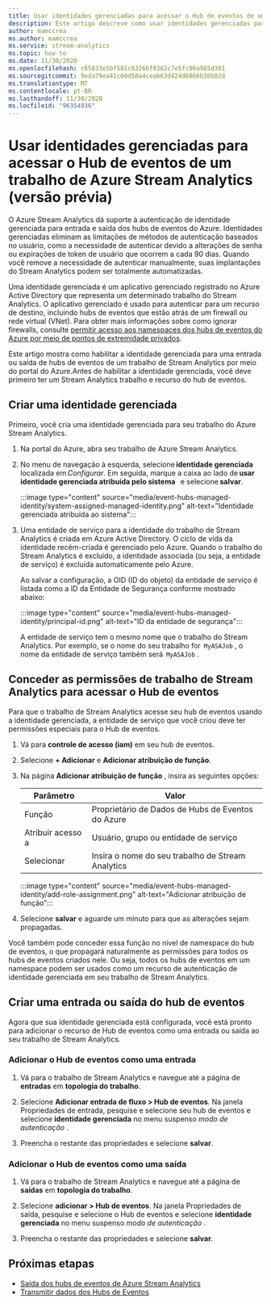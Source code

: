 ```yaml
---
title: Usar identidades gerenciadas para acessar o Hub de eventos de um trabalho de Azure Stream Analytics (versão prévia)
description: Este artigo descreve como usar identidades gerenciadas para autenticar seu trabalho de Azure Stream Analytics para entrada e saída dos hubs de eventos do Azure.
author: mamccrea
ms.author: mamccrea
ms.service: stream-analytics
ms.topic: how-to
ms.date: 11/30/2020
ms.openlocfilehash: c65833e5bf581c6326bf9362c7e5fc00a985d301
ms.sourcegitcommit: 9eda79ea41c60d58a4ceab63d424d6866b38b82d
ms.translationtype: MT
ms.contentlocale: pt-BR
ms.lasthandoff: 11/30/2020
ms.locfileid: "96354936"
---
```

# <a name="use-managed-identities-to-access-event-hubfrom-an-azure-stream-analytics-job-preview"></a>Usar identidades gerenciadas para acessar o Hub de eventos de um trabalho de Azure Stream Analytics (versão prévia)

O Azure Stream Analytics dá suporte à autenticação de identidade gerenciada para entrada e saída dos hubs de eventos do Azure. Identidades gerenciadas eliminam as limitações de métodos de autenticação baseados no usuário, como a necessidade de autenticar devido a alterações de senha ou expirações de token de usuário que ocorrem a cada 90 dias. Quando você remove a necessidade de autenticar manualmente, suas implantações do Stream Analytics podem ser totalmente automatizadas.  

Uma identidade gerenciada é um aplicativo gerenciado registrado no Azure Active Directory que representa um determinado trabalho do Stream Analytics. O aplicativo gerenciado é usado para autenticar para um recurso de destino, incluindo hubs de eventos que estão atrás de um firewall ou rede virtual (VNet). Para obter mais informações sobre como ignorar firewalls, consulte [permitir acesso aos namespaces dos hubs de eventos do Azure por meio de pontos de extremidade privados](../event-hubs/private-link-service.md#trusted-microsoft-services).

Este artigo mostra como habilitar a identidade gerenciada para uma entrada ou saída de hubs de eventos de um trabalho de Stream Analytics por meio do portal do Azure.Antes de habilitar a identidade gerenciada, você deve primeiro ter um Stream Analytics trabalho e recurso do hub de eventos.

## <a name="create-a-managedidentity"></a>Criar uma identidade gerenciada  

Primeiro, você cria uma identidade gerenciada para seu trabalho do Azure Stream Analytics.  

1. Na portal do Azure, abra seu trabalho de Azure Stream Analytics.  

1. No menu de navegação à esquerda, selecione **identidade gerenciada**   localizada em *Configurar*. Em seguida, marque a caixa ao lado de **usar identidade gerenciada atribuída pelo sistema**   e selecione **salvar**.

   :::image type="content" source="media/event-hubs-managed-identity/system-assigned-managed-identity.png" alt-text="Identidade gerenciada atribuída ao sistema":::  

1. Uma entidade de serviço para a identidade do trabalho de Stream Analytics é criada em Azure Active Directory. O ciclo de vida da identidade recém-criada é gerenciado pelo Azure. Quando o trabalho do Stream Analytics é excluído, a identidade associada (ou seja, a entidade de serviço) é excluída automaticamente pelo Azure.  

   Ao salvar a configuração, a OID (ID do objeto) da entidade de serviço é listada como a ID da Entidade de Segurança conforme mostrado abaixo:  

   :::image type="content" source="media/event-hubs-managed-identity/principal-id.png" alt-text="ID da entidade de segurança":::

   A entidade de serviço tem o mesmo nome que o trabalho do Stream Analytics. Por exemplo, se o nome do seu trabalho for  `MyASAJob` , o nome da entidade de serviço também será  `MyASAJob` .  

## <a name="grant-the-stream-analytics-job-permissionsto-access-the-event-hub"></a>Conceder as permissões de trabalho de Stream Analytics para acessar o Hub de eventos

Para que o trabalho de Stream Analytics acesse seu hub de eventos usando a identidade gerenciada, a entidade de serviço que você criou deve ter permissões especiais para o Hub de eventos.

1. Vá para **controle de acesso (iam)** em seu hub de eventos.

1. Selecione **+ Adicionar** e **Adicionar atribuição de função**.

1. Na página **Adicionar atribuição de função** , insira as seguintes opções:

   |Parâmetro|Valor|
   |---------|-----|
   |Função|Proprietário de Dados de Hubs de Eventos do Azure|
   |Atribuir acesso a|Usuário, grupo ou entidade de serviço|
   |Selecionar|Insira o nome do seu trabalho de Stream Analytics|

   :::image type="content" source="media/event-hubs-managed-identity/add-role-assignment.png" alt-text="Adicionar atribuição de função":::

1. Selecione **salvar** e aguarde um minuto para que as alterações sejam propagadas.

Você também pode conceder essa função no nível de namespace do hub de eventos, o que propagará naturalmente as permissões para todos os hubs de eventos criados nele. Ou seja, todos os hubs de eventos em um namespace podem ser usados como um recurso de autenticação de identidade gerenciada em seu trabalho de Stream Analytics.

## <a name="create-anevent-hub-input-or-output"></a>Criar uma entrada ou saída do hub de eventos  

Agora que sua identidade gerenciada está configurada, você está pronto para adicionar o recurso de Hub de eventos como uma entrada ou saída ao seu trabalho de Stream Analytics.  

### <a name="add-the-event-hub-as-an-input"></a>Adicionar o Hub de eventos como uma entrada 

1. Vá para o trabalho de Stream Analytics e navegue até a página de **entradas** em **topologia do trabalho**.

1. Selecione **Adicionar entrada de fluxo > Hub de eventos**. Na janela Propriedades de entrada, pesquise e selecione seu hub de eventos e selecione **identidade gerenciada** no menu suspenso *modo de autenticação* .

1. Preencha o restante das propriedades e selecione **salvar**.

### <a name="add-the-event-hub-as-an-output"></a>Adicionar o Hub de eventos como uma saída

1. Vá para o trabalho de Stream Analytics e navegue até a página de **saídas** em **topologia do trabalho**.

1. Selecione **adicionar > Hub de eventos**. Na janela Propriedades de saída, pesquise e selecione o Hub de eventos e selecione **identidade gerenciada** no menu suspenso *modo de autenticação* .

1. Preencha o restante das propriedades e selecione **salvar**.

## <a name="next-steps"></a>Próximas etapas

* [Saída dos hubs de eventos de Azure Stream Analytics](event-hubs-output.md)
* [Transmitir dados dos Hubs de Eventos](stream-analytics-define-inputs.md#stream-data-from-event-hubs)